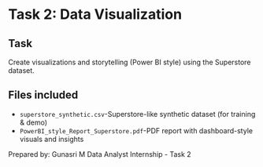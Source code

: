 # Task 2: Data Visualization

## Task
Create visualizations and storytelling (Power BI style) using the Superstore dataset.

## Files included
- `superstore_synthetic.csv`-Superstore-like synthetic dataset (for training & demo)
- `PowerBI_style_Report_Superstore.pdf`-PDF report with dashboard-style visuals and insights

Prepared by: Gunasri M
Data Analyst Internship - Task 2
